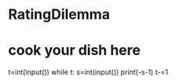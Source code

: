 # RatingDilemma
# cook your dish here
t=int(input())
while t:
    s=int(input())
    print(-s-1)
    t-=1
